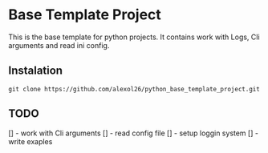 # Base Template Project
This is the base template for python projects. It contains work with Logs, Cli arguments and read ini config.

## Instalation
`git clone https://github.com/alexol26/python_base_template_project.git`

## TODO

[] - work with Cli arguments
[] - read config file
[] - setup loggin system
[] - write exaples
